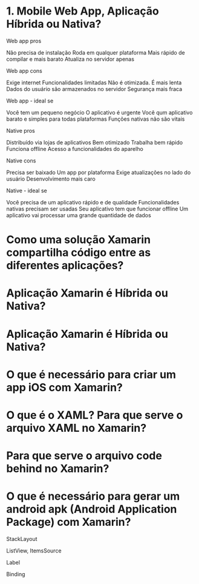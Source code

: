 ﻿# 1. Mobile Web App, Aplicação Híbrida ou Nativa? #

Web app pros

Não precisa de instalação
Roda em qualquer plataforma
Mais rápido de compilar e mais barato
Atualiza no servidor apenas

Web app cons

Exige internet
Funcionalidades limitadas
Não é otimizada. É mais lenta
Dados do usuário são armazenados no servidor
Segurança mais fraca

Web app - ideal se

Você tem um pequeno negócio
O aplicativo é urgente
Você qum aplicativo barato e simples para todas plataformas
Funções nativas não são vitais

Native pros

Distribuído via lojas de aplicativos
Bem otimizado
Trabalha bem rápido
Funciona offline
Acesso a funcionalidades do aparelho

Native cons

Precisa ser baixado
Um app por plataforma
Exige atualizações no lado do usuário
Desenvolvimento mais caro

Native - ideal se

Você precisa de um aplicativo rápido e de qualidade
Funcionalidades nativas precisam ser usadas
Seu aplicativo tem que funcionar offline
Um aplicativo vai processar uma grande quantidade de dados

 # Como uma solução Xamarin compartilha código entre as diferentes aplicações? # 

 # Aplicação Xamarin é Híbrida ou Nativa? #

 # Aplicação Xamarin é Híbrida ou Nativa? #

 # O que é necessário para criar um app iOS com Xamarin? # 

 # O que é o XAML? Para que serve o arquivo XAML no Xamarin? # 

 # Para que serve o arquivo code behind no Xamarin? # 

 # O que é necessário para gerar um android apk (Android Application Package) com Xamarin? # 

StackLayout

ListView, ItemsSource

Label

Binding

